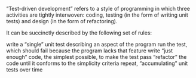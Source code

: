 “Test-driven development” refers to a style of programming in which
three activities are tightly interwoven: coding, testing (in the form of
writing unit tests) and design (in the form of refactoring).

It can be succinctly described by the following set of rules:

write a “single” unit test describing an aspect of the program run the
test, which should fail because the program lacks that feature write
“just enough” code, the simplest possible, to make the test pass
“refactor” the code until it conforms to the simplicity criteria repeat,
“accumulating” unit tests over time
